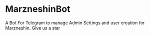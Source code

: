 # MarzneshinBot
A Bot For Telegram to manage Admin Settings and user creation for Marzneshin. Give us a star

